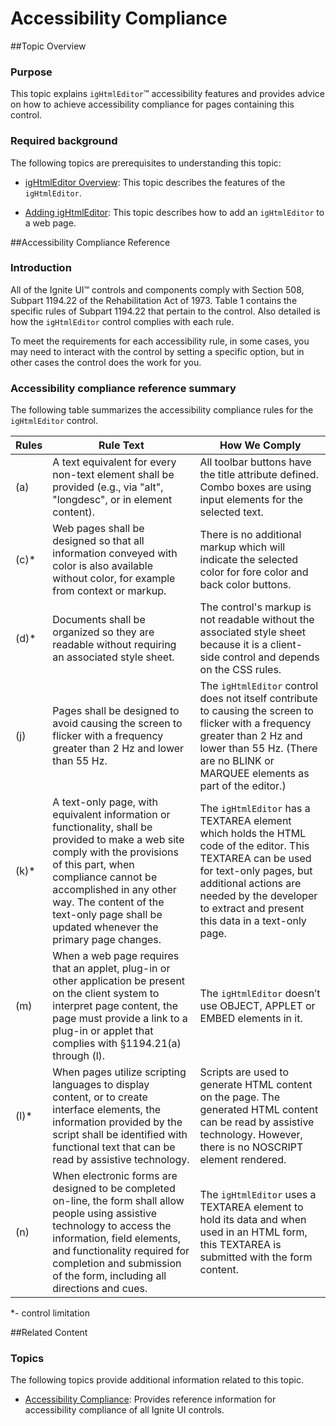 ﻿<!--
|metadata|
{
    "fileName": "ightmleditor-accessibility-compliance",
    "controlName": "igHtmlEditor",
    "tags": ["Section 508"]
}
|metadata|
-->

# Accessibility Compliance



##Topic Overview


### Purpose

This topic explains `igHtmlEditor`™ accessibility features and provides advice on how to achieve accessibility compliance for pages containing this control.

### Required background

The following topics are prerequisites to understanding this topic:


-	[igHtmlEditor Overview](igHtmlEditor-Overview.html): This topic describes the features of the `igHtmlEditor`.

-	[Adding igHtmlEditor](igHtmlEditor-Adding-igHtmlEditor.html): This topic describes how to add an `igHtmlEditor` to a web page.


##Accessibility Compliance Reference


### Introduction

All of the Ignite UI™ controls and components comply with Section 508, Subpart 1194.22 of the Rehabilitation Act of 1973. Table 1 contains the specific rules of Subpart 1194.22 that pertain to the control. Also detailed is how the `igHtmlEditor` control complies with each rule.

To meet the requirements for each accessibility rule, in some cases, you may need to interact with the control by setting a specific option, but in other cases the control does the work for you.

### Accessibility compliance reference summary

The following table summarizes the accessibility compliance rules for the `igHtmlEditor` control.

Rules|Rule Text|How We Comply
---|---|---
(a)| A text equivalent for every non-text element shall be provided (e.g., via "alt", "longdesc", or in element content). | All toolbar buttons have the title attribute defined. Combo boxes are using input elements for the selected text.
(c)\*|Web pages shall be designed so that all information conveyed with color is also available without color, for example from context or markup.| There is no additional markup which will indicate the selected color for fore color and back color buttons.
(d)\*| Documents shall be organized so they are readable without requiring an associated style sheet.| The control's markup is not readable without the associated style sheet because it is a client-side control and depends on the CSS rules. 
(j)|Pages shall be designed to avoid causing the screen to flicker with a frequency greater than 2 Hz and lower than 55 Hz.|The `igHtmlEditor` control does not itself contribute to causing the screen to flicker with a frequency greater than 2 Hz and lower than 55 Hz. (There are no BLINK or MARQUEE elements as part of the editor.)
(k)\*| A text-only page, with equivalent information or functionality, shall be provided to make a web site comply with the provisions of this part, when compliance cannot be accomplished in any other way. The content of the text-only page shall be updated whenever the primary page changes.| The `igHtmlEditor` has a TEXTAREA element which holds the HTML code of the editor. This TEXTAREA can be used for text-only pages, but additional actions are needed by the developer to extract and present this data in a text-only page.
(m)| When a web page requires that an applet, plug-in or other application be present on the client system to interpret page content, the page must provide a link to a plug-in or applet that complies with §1194.21(a) through (l).| The `igHtmlEditor` doesn’t use OBJECT, APPLET or EMBED elements in it.
(l)\*|When pages utilize scripting languages to display content, or to create interface elements, the information provided by the script shall be identified with functional text that can be read by assistive technology.| Scripts are used to generate HTML content on the page. The generated HTML content can be read by assistive technology. However, there is no NOSCRIPT element rendered.
(n)| When electronic forms are designed to be completed on-line, the form shall allow people using assistive technology to access the information, field elements, and functionality required for completion and submission of the form, including all directions and cues.| The `igHtmlEditor` uses a TEXTAREA element to hold its data and when used in an HTML form, this TEXTAREA is submitted with the form content.



*- control limitation



##Related Content


### Topics

The following topics provide additional information related to this topic.

-	[Accessibility Compliance](Accessibility-Compliance.html): Provides reference information for accessibility compliance of all Ignite UI controls.





 

 


